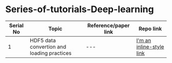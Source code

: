 # Series-of-tutorials-Deep-learning




Serial No | Topic | Reference/paper link | Repo link
--- | --- | --- | --- |
1 | HDF5 data convertion and loading practices | --- | [I'm an inline-style link](https://www.google.com)
